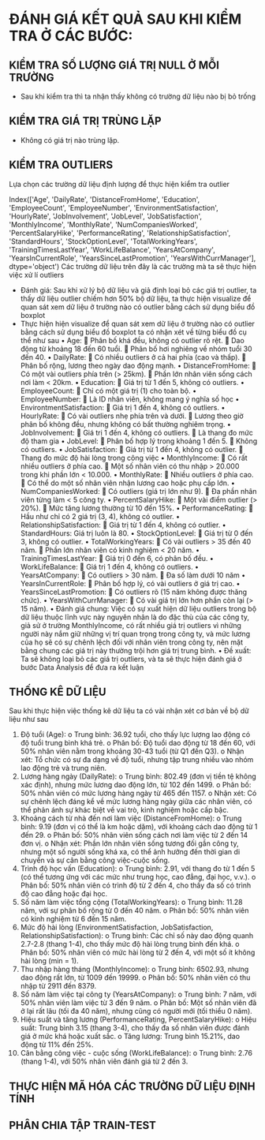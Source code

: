 
# ĐÁNH GIÁ KẾT QUẢ SAU KHI KIỂM TRA Ở CÁC BƯỚC:
## KIỂM TRA SỐ LƯỢNG GIÁ TRỊ NULL Ở MỖI TRƯỜNG
-	Sau khi kiểm tra thì ta nhận thấy không có trường dữ liệu nào bị bỏ trống
## KIỂM TRA GIÁ TRỊ TRÙNG LẶP
-	Không có giá trị nào trùng lặp.
## KIỂM TRA OUTLIERS
Lựa chọn các trường dữ liệu định lượng để thực hiện kiểm tra outlier 

Index(['Age', 'DailyRate', 'DistanceFromHome', 'Education', 'EmployeeCount',
       'EmployeeNumber', 'EnvironmentSatisfaction', 'HourlyRate',
       'JobInvolvement', 'JobLevel', 'JobSatisfaction', 'MonthlyIncome',
       'MonthlyRate', 'NumCompaniesWorked', 'PercentSalaryHike',
       'PerformanceRating', 'RelationshipSatisfaction', 'StandardHours',
       'StockOptionLevel', 'TotalWorkingYears', 'TrainingTimesLastYear',
       'WorkLifeBalance', 'YearsAtCompany', 'YearsInCurrentRole',
       'YearsSinceLastPromotion', 'YearsWithCurrManager'],
      dtype='object')
Các trường dữ liệu trên đây là các trường mà ta sẽ thực hiện việc xử lí outliers

-	Đánh giá: Sau khi xử lý bộ dữ liệu và giả định loại bỏ các giá trị outlier, ta thấy dữ liệu outlier chiếm hơn 50% bộ dữ liệu, ta thực hiện visualize để quan sát xem dữ liệu ở trường nào có outlier bằng cách sử dụng biểu đồ boxplot
-	Thực hiện hiện visualize để quan sát xem dữ liệu ở trường nào có outlier bằng cách sử dụng biểu đồ boxplot ta có nhận xét về từng biểu đồ cụ thể như sau 
•	Age:
	Phân bố khá đều, không có outlier rõ rệt.
	Dao động từ khoảng 18 đến 60 tuổi.
	Phân bố hơi nghiêng về nhóm tuổi 30 đến 40.
•	DailyRate:
	Có nhiều outliers ở cả hai phía (cao và thấp).
	Phân bố rộng, lương theo ngày dao động mạnh.
•	DistanceFromHome:
	Có một vài outliers phía trên (> 25km).
	Phần lớn nhân viên sống cách nơi làm < 20km.
•	Education:
	Giá trị từ 1 đến 5, không có outliers.
•	EmployeeCount:
	Chỉ có một giá trị (1) cho toàn bộ.
•	EmployeeNumber:
	Là ID nhân viên, không mang ý nghĩa số học
•	EnvirontmentSatisfaction:
	Giá trị 1 đến 4, không có outliers.
•	HourlyRate:
	Có vài outliers nhẹ phía trên và dưới.
	Lương theo giờ phân bố không đều, nhưng không có bất thường nghiêm trọng.
•	JobInvolvement:
	Giá trị 1 đến 4, không có outliers.
	Là thang đo mức độ tham gia
•	JobLevel:
	Phân bố hợp lý trong khoảng 1 đến 5.
	Không có outliers.
•	JobSatisfaction:
	Giá trị từ 1 đến 4, không có outlier.
	Thang đo mức độ hài lòng trong công việc
•	MonthlyIncome:
	Có rất nhiều outliers ở phía cao.
	Một số nhân viên có thu nhập > 20.000 trong khi phần lớn < 10.000.
•	MonthlyRate:
	Nhiều outliers ở phía cao.
	Có thể do một số nhân viên nhận lương cao hoặc phụ cấp lớn.
•	NumCompaniesWorked:
	Có outliers (giá trị lớn như 9).
	Đa phần nhân viên từng làm < 5 công ty.
•	PercentSalaryHike:
	Một vài điểm outlier (> 20%).
	Mức tăng lương thường từ 10 đến 15%.
•	PerformanceRating:
	Hầu như chỉ có 2 giá trị (3, 4), không có outlier.
•	RelationshipSatisfaction:
	Giá trị từ 1 đến 4, không có outlier.
•	StandardHours: Giá trị luôn là 80.
•	StockOptionLevel:
	Giá trị từ 0 đến 3, không có outlier.
•	TotalWorkingYears:
	Có vài outliers > 35 đến 40 năm.
	Phần lớn nhân viên có kinh nghiệm < 20 năm.
•	TrainingTimesLastYear:
	Giá trị 0 đến 6, có phân bố đều.
•	WorkLifeBalance:
	Giá trị 1 đến 4, không có outliers.
•	YearsAtCompany:
	Có outliers > 30 năm.
	Đa số làm dưới 10 năm
•	YearsInCurrentRole:
	Phân bố hợp lý, có vài outliers ở giá trị cao.
•	YearsSinceLastPromotion:
	Có outliers rõ (15 năm không được thăng chức).
•	YearsWithCurrManager:
	Có vài giá trị lớn hơn phần còn lại (> 15 năm).
•	Đánh giá chung: Việc có sự xuất hiện dữ liệu outliers trong bộ dữ liệu thuộc lĩnh vực này nguyên nhân là do đặc thù của các công ty, giả sử ở trường MonthlyIncome, có rất nhiều giá trị outliers vì những người này nắm giữ những vị trí quan trọng trong công ty, và mức lương của họ sẽ có sự chênh lệch đối với nhân viên trong công ty, nên mặt bằng chung các giá trị này thường trội hơn giá trị trung bình.
•	Đề xuất: Ta sẽ không loại bỏ các giá trị outliers, và ta sẽ thực hiện đánh giá ở bước Data Analysis để đưa ra kết luận
## THỐNG KÊ DỮ LIỆU 
Sau khi thực hiện việc thống kê dữ liệu ta có vài nhận xét cơ bản về bộ dữ liệu như sau
1.	Độ tuổi (Age): 
o	Trung bình: 36.92 tuổi, cho thấy lực lượng lao động có độ tuổi trung bình khá trẻ.
o	Phân bố: Độ tuổi dao động từ 18 đến 60, với 50% nhân viên nằm trong khoảng 30-43 tuổi (từ Q1 đến Q3).
o	Nhận xét: Tổ chức có sự đa dạng về độ tuổi, nhưng tập trung nhiều vào nhóm lao động trẻ và trung niên.
2.	Lương hàng ngày (DailyRate): 
o	Trung bình: 802.49 (đơn vị tiền tệ không xác định), nhưng mức lương dao động lớn, từ 102 đến 1499.
o	Phân bố: 50% nhân viên có mức lương hàng ngày từ 465 đến 1157.
o	Nhận xét: Có sự chênh lệch đáng kể về mức lương hàng ngày giữa các nhân viên, có thể phản ánh sự khác biệt về vai trò, kinh nghiệm hoặc cấp bậc.
3.	Khoảng cách từ nhà đến nơi làm việc (DistanceFromHome): 
o	Trung bình: 9.19 (đơn vị có thể là km hoặc dặm), với khoảng cách dao động từ 1 đến 29.
o	Phân bố: 50% nhân viên sống cách nơi làm việc từ 2 đến 14 đơn vị.
o	Nhận xét: Phần lớn nhân viên sống tương đối gần công ty, nhưng một số người sống khá xa, có thể ảnh hưởng đến thời gian di chuyển và sự cân bằng công việc-cuộc sống.
4.	Trình độ học vấn (Education): 
o	Trung bình: 2.91, với thang đo từ 1 đến 5 (có thể tương ứng với các mức như trung học, cao đẳng, đại học, v.v.).
o	Phân bố: 50% nhân viên có trình độ từ 2 đến 4, cho thấy đa số có trình độ cao đẳng hoặc đại học.
5.	Số năm làm việc tổng cộng (TotalWorkingYears): 
o	Trung bình: 11.28 năm, với sự phân bố rộng từ 0 đến 40 năm.
o	Phân bố: 50% nhân viên có kinh nghiệm từ 6 đến 15 năm.
6.	Mức độ hài lòng (EnvironmentSatisfaction, JobSatisfaction, RelationshipSatisfaction): 
o	Trung bình: Các chỉ số này dao động quanh 2.7-2.8 (thang 1-4), cho thấy mức độ hài lòng trung bình đến khá.
o	Phân bố: 50% nhân viên có mức hài lòng từ 2 đến 4, với một số ít không hài lòng (min = 1).
7.	Thu nhập hàng tháng (MonthlyIncome): 
o	Trung bình: 6502.93, nhưng dao động rất lớn, từ 1009 đến 19999.
o	Phân bố: 50% nhân viên có thu nhập từ 2911 đến 8379.
8.	Số năm làm việc tại công ty (YearsAtCompany): 
o	Trung bình: 7 năm, với 50% nhân viên làm việc từ 3 đến 9 năm.
o	Phân bố: Một số nhân viên đã ở lại rất lâu (tối đa 40 năm), nhưng cũng có người mới (tối thiểu 0 năm).
9.	Hiệu suất và tăng lương (PerformanceRating, PercentSalaryHike): 
o	Hiệu suất: Trung bình 3.15 (thang 3-4), cho thấy đa số nhân viên được đánh giá ở mức khá hoặc xuất sắc.
o	Tăng lương: Trung bình 15.21%, dao động từ 11% đến 25%.
10.	Cân bằng công việc - cuộc sống (WorkLifeBalance): 
o	Trung bình: 2.76 (thang 1-4), với 50% nhân viên đánh giá từ 2 đến 3.
## THỰC HIỆN MÃ HÓA CÁC TRƯỜNG DỮ LIỆU ĐỊNH TÍNH 

## PHÂN CHIA TẬP TRAIN-TEST
